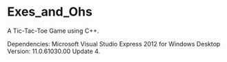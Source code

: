 # Exes_and_Ohs
A Tic-Tac-Toe Game using C++.

Dependencies:
Microsoft Visual Studio Express 2012 for Windows Desktop Version: 11.0.61030.00 Update 4.

